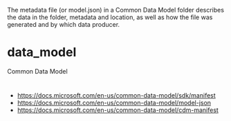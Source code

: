 The metadata file (or model.json) in a Common Data Model folder describes the data in the folder, metadata and location, as well as how the file was generated and by which data producer.


# data_model
Common Data Model 

# 
 - https://docs.microsoft.com/en-us/common-data-model/sdk/manifest 
 - https://docs.microsoft.com/en-us/common-data-model/model-json
 - https://docs.microsoft.com/en-us/common-data-model/cdm-manifest
